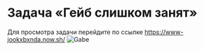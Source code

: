 # Задача «Гейб слишком занят»

Для просмотра задачи перейдите по ссылке https://www-jookxbxnda.now.sh/
![Gabe](https://user-images.githubusercontent.com/8963033/39253521-8183d8ec-48c1-11e8-9b58-664f0f126078.png)
